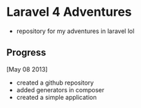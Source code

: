 Laravel 4 Adventures
========================
- repository for my adventures in laravel lol

Progress
------------------------

[May 08 2013]
-	created a github repository
-	added generators in composer
-	created a simple application  
	